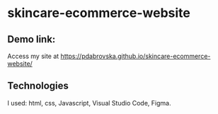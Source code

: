 # skincare-ecommerce-website

## Demo link:
Access my site at https://pdabrovska.github.io/skincare-ecommerce-website/

## Technologies
I used: html, css, Javascript, Visual Studio Code, Figma.